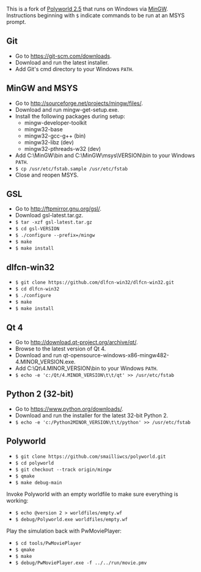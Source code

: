 This is a fork of [Polyworld 2.5](https://github.com/polyworld/polyworld/tree/2.5) that runs on Windows via [MinGW](http://www.mingw.org/).
Instructions beginning with `$` indicate commands to be run at an MSYS prompt.

## Git

  * Go to https://git-scm.com/downloads.
  * Download and run the latest installer.
  * Add Git's cmd directory to your Windows `PATH`.

## MinGW and MSYS

  * Go to http://sourceforge.net/projects/mingw/files/.
  * Download and run mingw-get-setup.exe.
  * Install the following packages during setup:
      * mingw-developer-toolkit
      * mingw32-base
      * mingw32-gcc-g++ (bin)
      * mingw32-libz (dev)
      * mingw32-pthreads-w32 (dev)
  * Add C:\MinGW\bin and C:\MinGW\msys\VERSION\bin to your Windows `PATH`.
  * `$ cp /usr/etc/fstab.sample /usr/etc/fstab`
  * Close and reopen MSYS.

## GSL

  * Go to http://ftpmirror.gnu.org/gsl/.
  * Download gsl-latest.tar.gz.
  * `$ tar -xzf gsl-latest.tar.gz`
  * `$ cd gsl-VERSION`
  * `$ ./configure --prefix=/mingw`
  * `$ make`
  * `$ make install`

## dlfcn-win32

  * `$ git clone https://github.com/dlfcn-win32/dlfcn-win32.git`
  * `$ cd dlfcn-win32`
  * `$ ./configure`
  * `$ make`
  * `$ make install`

## Qt 4

  * Go to http://download.qt-project.org/archive/qt/.
  * Browse to the latest version of Qt 4.
  * Download and run qt-opensource-windows-x86-mingw482-4.MINOR_VERSION.exe.
  * Add C:\Qt\4.MINOR_VERSION\bin to your Windows `PATH`.
  * `$ echo -e 'c:/Qt/4.MINOR_VERSION\t\t/qt' >> /usr/etc/fstab`

## Python 2 (32-bit)

  * Go to https://www.python.org/downloads/.
  * Download and run the installer for the latest 32-bit Python 2.
  * `$ echo -e 'c:/Python2MINOR_VERSION\t\t/python' >> /usr/etc/fstab`

## Polyworld

  * `$ git clone https://github.com/smailliwcs/polyworld.git`
  * `$ cd polyworld`
  * `$ git checkout --track origin/mingw`
  * `$ qmake`
  * `$ make debug-main`

Invoke Polyworld with an empty worldfile to make sure everything is working:

  * `$ echo @version 2 > worldfiles/empty.wf`
  * `$ debug/Polyworld.exe worldfiles/empty.wf`

Play the simulation back with PwMoviePlayer:

  * `$ cd tools/PwMoviePlayer`
  * `$ qmake`
  * `$ make`
  * `$ debug/PwMoviePlayer.exe -f ../../run/movie.pmv`
